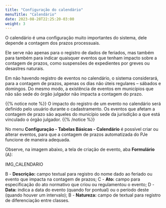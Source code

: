 ```yaml
---
title: "Configuração do calendário"
menuTitle: "Calendário"
date: 2023-08-28T22:25:20-03:00
weight: 3
---
```


O calendário é uma configuração muito importantes do sistema, dele depende a contagem dos prazos processuais.

Ele serve não apenas para o registro de dados de feriados, mas também para também para indicar quaisquer eventos que tenham impacto sobre a contagem de prazos, como suspensões de expedientes por greves ou desastres naturais.

Em não havendo registro de eventos no calendário, o sistema considerará, para a contagem de prazos, apenas os dias não úteis regulares – sábados e domingos. Do mesmo modo, a existência de eventos em municípios que não são sede do órgão julgador não impacta a contagem do prazo.

{{% notice note %}}
O impacto do registro de um evento no calendário será definido pelo usuário durante o cadastramento. Os eventos que afetam a contagem de prazo são aqueles do município sede da jurisdição a que está vinculado o órgão julgador.
{{% /notice %}}

No menu **Configuração - Tabelas Básicas - Calendário** é possível criar ou alterar eventos, para que a contagem de prazos automatizada do PJe funcione de maneira adequada.

Observe, na imagem abaixo, a tela de criação de evento, aba **Formulário** (A):

IMG_CALENDARIO

B - **Descrição:** campo textual para registro do nome dado ao feriado ou evento que impacta na contagem de prazos;
C - **Ato:** campo para especificação do ato normativo que criou ou regulamentou o evento;
D - **Data:** indica a data do evento (quando for pontual) ou o período deste (quando houver um intervalo);
B - **Natureza:** campo de textual para registro de diferenciação entre classes.
